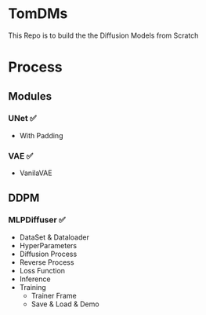 # TomDMs
This Repo is to build the the Diffusion Models from Scratch

# Process
## Modules
### UNet ✅
- With Padding

### VAE ✅
- VanilaVAE

## DDPM
### MLPDiffuser ✅
- DataSet & Dataloader
- HyperParameters
- Diffusion Process
- Reverse Process
- Loss Function
- Inference
- Training
  - Trainer Frame
  - Save & Load & Demo
